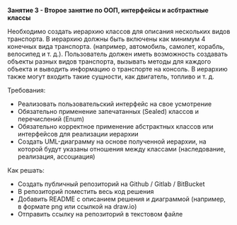 <b>Занятие 3 - Второе занятие по ООП, интерфейсы и асбтрактные классы</b>

Необходимо создать иерархию классов для описания нескольких видов транспорта. В иерархию
должны быть включены как минимум 4 конечных вида транспорта. (например, автомобиль, самолет,
корабль, велосипед и т. д.). Пользователь должен иметь возможность создавать объекты разных видов
транспорта, вызывать методы для каждого объекта и выводить информацию о транспорте на консоль.
В иерархию также могут входить такие сущности, как двигатель, топливо и т. д.

Требования:
<ul>
<li>Реализовать пользовательский интерфейс на свое усмотрение</li>
<li>Обязательно применение запечатанных (Sealed) классов и перечислений (Enum)</li>
<li>Обязательно корректное применение абстрактных классов или интерфейсов для реализации
иерархии</li>
<li>Создать UML-диаграмму на основе полученной иерархии, на которой будут указаны отношения
между классами (наследование, реализация, ассоциация)</li>
</ul>

Как решать:
<ul>
<li>Создать публичный репозиторий на Github / Gitlab / BitBucket</li>
<li>В репозиторий поместить весь код решения</li>
<li>Добавить README с описанием решения и диаграммой (например, в формате png или ссылкой на
draw.io)</li>
<li>Отправить ссылку на репозиторий в текстовом файле</li>
</ul>
